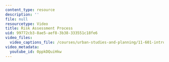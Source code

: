 ```yaml
---
content_type: resource
description: ''
file: null
resourcetype: Video
title: Risk Assessment Process
uid: 99772cb3-8ae5-aef8-3b38-333551c18fe6
video_files:
  video_captions_file: /courses/urban-studies-and-planning/11-601-introduction-to-environmental-policy-and-planning-fall-2016/scenario-presentations/scenario-10/risk-assessment-process/0ppkDQuiHkw.vtt
video_metadata:
  youtube_id: 0ppkDQuiHkw
---
```

